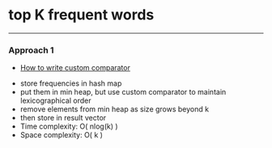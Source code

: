 # top K frequent words

---

### Approach 1

* [How to write custom comparator](https://www.youtube.com/watch?v=D4LTcz6OhmY)

- store frequencies in hash map
- put them in min heap, but use custom comparator to maintain
lexicographical order
- remove elements from min heap as size grows beyond k
- then store in result vector
- Time complexity: O( nlog(k) )
- Space complexity: O( k )